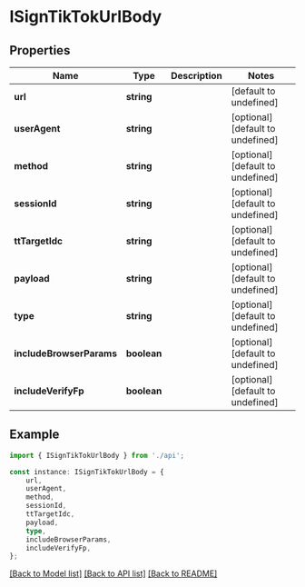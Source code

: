 # ISignTikTokUrlBody


## Properties

Name | Type | Description | Notes
------------ | ------------- | ------------- | -------------
**url** | **string** |  | [default to undefined]
**userAgent** | **string** |  | [optional] [default to undefined]
**method** | **string** |  | [optional] [default to undefined]
**sessionId** | **string** |  | [optional] [default to undefined]
**ttTargetIdc** | **string** |  | [optional] [default to undefined]
**payload** | **string** |  | [optional] [default to undefined]
**type** | **string** |  | [optional] [default to undefined]
**includeBrowserParams** | **boolean** |  | [optional] [default to undefined]
**includeVerifyFp** | **boolean** |  | [optional] [default to undefined]

## Example

```typescript
import { ISignTikTokUrlBody } from './api';

const instance: ISignTikTokUrlBody = {
    url,
    userAgent,
    method,
    sessionId,
    ttTargetIdc,
    payload,
    type,
    includeBrowserParams,
    includeVerifyFp,
};
```

[[Back to Model list]](../README.md#documentation-for-models) [[Back to API list]](../README.md#documentation-for-api-endpoints) [[Back to README]](../README.md)
